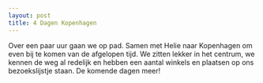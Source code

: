 ```yaml
---
layout: post
title: 4 Dagen Kopenhagen
---
```


Over een paar uur gaan we op pad. Samen met Helie naar Kopenhagen om even bij te komen van de afgelopen tijd. We zitten lekker in het centrum, we kennen de weg al redelijk en hebben een aantal winkels en plaatsen op ons bezoekslijstje staan. De komende dagen meer!

